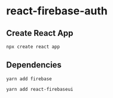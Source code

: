 # react-firebase-auth

##  Create React App
```
npx create react app
```
## Dependencies
```
yarn add firebase
```
```
yarn add react-firebaseui
```
